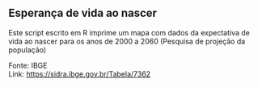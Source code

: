## Esperança de vida ao nascer

Este script escrito em R imprime um mapa com dados da expectativa de vida ao nascer
para os anos de 2000 a 2060 (Pesquisa de projeção da população)

Fonte: 	IBGE      
Link:		https://sidra.ibge.gov.br/Tabela/7362
